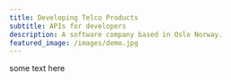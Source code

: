 ```yaml
---
title: Developing Telco Products
subtitle: APIs for developers
description: A software company based in Oslo Norway.
featured_image: /images/demo.jpg
---
```


some text here

